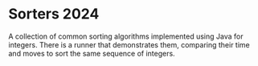 # Sorters 2024
A collection of common sorting algorithms implemented using Java for integers. There is a runner that demonstrates them, comparing their time and moves to sort the same sequence of integers.

